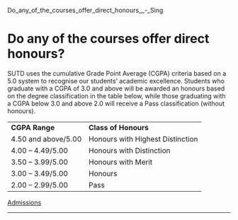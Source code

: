 Do_any_of_the_courses_offer_direct_honours__-_Sing



Do any of the courses offer direct honours?
===========================================

SUTD uses the cumulative Grade Point Average (CGPA) criteria based on a 5.0 system to recognise our students’ academic excellence. Students who graduate with a CGPA of 3.0 and above will be awarded an honours based on the degree classification in the table below, while those graduating with a CGPA below 3.0 and above 2.0 will receive a Pass classification (without honours).



|  |  |
| --- | --- |
| **CGPA Range** | **Class of Honours** |
| 4.50 and above/5.00 | Honours with Highest Distinction |
| 4.00 – 4.49/5.00 | Honours with Distinction |
| 3.50 – 3.99/5.00 | Honours with Merit |
| 3.00 – 3.49/5.00 | Honours |
| 2.00 – 2.99/5.00 | Pass |

[Admissions](https://www.sutd.edu.sg/tag/admissions/)

---

